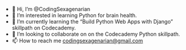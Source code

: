 - 👋 Hi, I’m @CodingSexagenarian
- 👀 I’m interested in learning Python for brain health.
- 🌱 I’m currently learning the “Build Python Web Apps with Django” skillpath on Codecademy.
- 💞️ I’m looking to collaborate on  on the Codecademy Python skillpath.
- 📫 How to reach me codingsexagenarian@gmail.com

<!---
CodingSexagenarian/CodingSexagenarian is a ✨ special ✨ repository because its `README.md` (this file) appears on your GitHub profile.
You can click the Preview link to take a look at your changes.
--->
